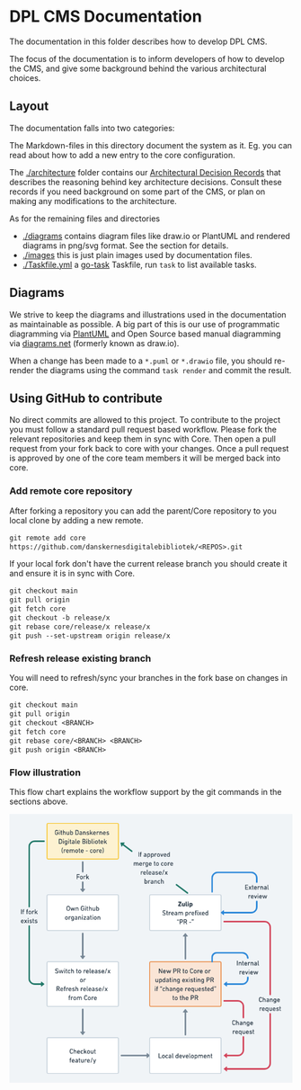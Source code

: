 # DPL CMS Documentation

The documentation in this folder describes how to develop DPL CMS.

The focus of the documentation is to inform developers of how to develop the
CMS, and give some background behind the various architectural choices.

## Layout

The documentation falls into two categories:

The Markdown-files in this
directory document the system as it. Eg. you can read about how to add a new
entry to the core configuration.

The [./architecture](architecture/) folder contains our
[Architectural Decision Records](https://adr.github.io/)
that describes the reasoning behind key architecture decisions. Consult these
records if you need background on some part of the CMS, or plan on making any
modifications to the architecture.

As for the remaining files and directories

* [./diagrams](diagrams/) contains diagram files like draw.io or PlantUML and
  rendered diagrams in png/svg format. See the section for details.
* [./images](images/) this is just plain images used by documentation files.
* [./Taskfile.yml](Taskfile.yml) a [go-task](https://taskfile.dev) Taskfile,
  run `task` to list available tasks.

## Diagrams

We strive to keep the diagrams and illustrations used in the documentation as
maintainable as possible. A big part of this is our use of programmatic
diagramming via [PlantUML](https://plantuml.com/) and Open Source based
manual diagramming via [diagrams.net](https://www.diagrams.net/) (formerly
known as draw.io).

When a change has been made to a `*.puml` or `*.drawio` file, you should
re-render the diagrams using the command `task render` and commit the result.

## Using GitHub to contribute

No direct commits are allowed to this project. To contribute to the project you
must follow a standard pull request based workflow. Please fork the relevant
repositories and keep them in sync with Core. Then open a pull request from your
fork back to core with your changes. Once a pull request is approved by one of
the core team members it will be merged back into core.

### Add remote core repository

After forking a repository you can add the parent/Core repository to you local
clone by adding a new remote.

```shell
git remote add core https://github.com/danskernesdigitalebibliotek/<REPOS>.git
```

If your local fork don't have the current release branch you should create it
and ensure it is in sync with Core.

```shell
git checkout main
git pull origin
git fetch core
git checkout -b release/x
git rebase core/release/x release/x
git push --set-upstream origin release/x
```

### Refresh release existing branch

You will need to refresh/sync your branches in the fork base on changes in core.

```shell
git checkout main
git pull origin
git checkout <BRANCH>
git fetch core
git rebase core/<BRANCH> <BRANCH>
git push origin <BRANCH>
```

### Flow illustration

This flow chart explains the workflow support by the git commands in the
sections above.

![PR flow diagram](images/pr_flow.png)
